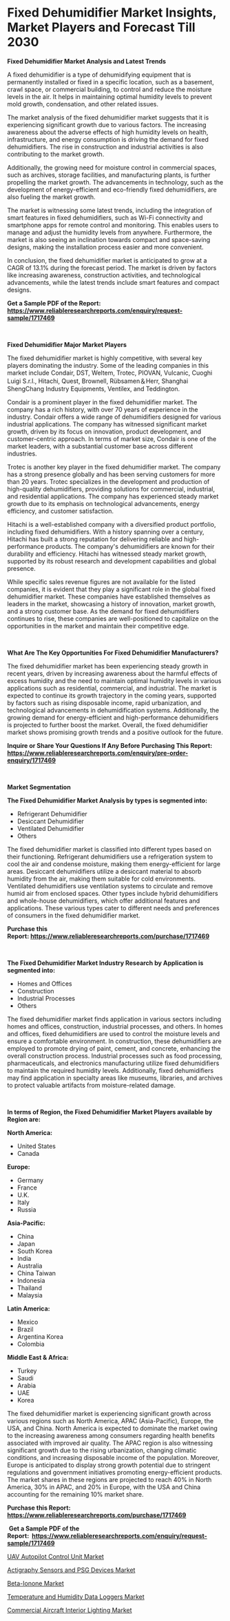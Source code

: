 <p><h1>Fixed Dehumidifier Market Insights, Market Players and Forecast Till 2030</h1></p><p><strong>Fixed Dehumidifier Market Analysis and Latest Trends</strong></p>
<p><p>A fixed dehumidifier is a type of dehumidifying equipment that is permanently installed or fixed in a specific location, such as a basement, crawl space, or commercial building, to control and reduce the moisture levels in the air. It helps in maintaining optimal humidity levels to prevent mold growth, condensation, and other related issues.</p><p>The market analysis of the fixed dehumidifier market suggests that it is experiencing significant growth due to various factors. The increasing awareness about the adverse effects of high humidity levels on health, infrastructure, and energy consumption is driving the demand for fixed dehumidifiers. The rise in construction and industrial activities is also contributing to the market growth.</p><p>Additionally, the growing need for moisture control in commercial spaces, such as archives, storage facilities, and manufacturing plants, is further propelling the market growth. The advancements in technology, such as the development of energy-efficient and eco-friendly fixed dehumidifiers, are also fueling the market growth.</p><p>The market is witnessing some latest trends, including the integration of smart features in fixed dehumidifiers, such as Wi-Fi connectivity and smartphone apps for remote control and monitoring. This enables users to manage and adjust the humidity levels from anywhere. Furthermore, the market is also seeing an inclination towards compact and space-saving designs, making the installation process easier and more convenient.</p><p>In conclusion, the fixed dehumidifier market is anticipated to grow at a CAGR of 13.1% during the forecast period. The market is driven by factors like increasing awareness, construction activities, and technological advancements, while the latest trends include smart features and compact designs.</p></p>
<p><strong>Get a Sample PDF of the Report:&nbsp; <a href="https://www.reliableresearchreports.com/enquiry/request-sample/1717469">https://www.reliableresearchreports.com/enquiry/request-sample/1717469</a></strong></p>
<p>&nbsp;</p>
<p><strong>Fixed Dehumidifier Major Market Players</strong></p>
<p><p>The fixed dehumidifier market is highly competitive, with several key players dominating the industry. Some of the leading companies in this market include Condair, DST, Weltem, Trotec, PIOVAN, Vulcanic, Cuoghi Luigi S.r.l., Hitachi, Quest, Brownell, Rübsamen＆Herr, Shanghai ShengChang Industry Equipments, Ventilex, and Teddington. </p><p>Condair is a prominent player in the fixed dehumidifier market. The company has a rich history, with over 70 years of experience in the industry. Condair offers a wide range of dehumidifiers designed for various industrial applications. The company has witnessed significant market growth, driven by its focus on innovation, product development, and customer-centric approach. In terms of market size, Condair is one of the market leaders, with a substantial customer base across different industries.</p><p>Trotec is another key player in the fixed dehumidifier market. The company has a strong presence globally and has been serving customers for more than 20 years. Trotec specializes in the development and production of high-quality dehumidifiers, providing solutions for commercial, industrial, and residential applications. The company has experienced steady market growth due to its emphasis on technological advancements, energy efficiency, and customer satisfaction.</p><p>Hitachi is a well-established company with a diversified product portfolio, including fixed dehumidifiers. With a history spanning over a century, Hitachi has built a strong reputation for delivering reliable and high-performance products. The company's dehumidifiers are known for their durability and efficiency. Hitachi has witnessed steady market growth, supported by its robust research and development capabilities and global presence.</p><p>While specific sales revenue figures are not available for the listed companies, it is evident that they play a significant role in the global fixed dehumidifier market. These companies have established themselves as leaders in the market, showcasing a history of innovation, market growth, and a strong customer base. As the demand for fixed dehumidifiers continues to rise, these companies are well-positioned to capitalize on the opportunities in the market and maintain their competitive edge.</p></p>
<p>&nbsp;</p>
<p><strong>What Are The Key Opportunities For Fixed Dehumidifier Manufacturers?</strong></p>
<p><p>The fixed dehumidifier market has been experiencing steady growth in recent years, driven by increasing awareness about the harmful effects of excess humidity and the need to maintain optimal humidity levels in various applications such as residential, commercial, and industrial. The market is expected to continue its growth trajectory in the coming years, supported by factors such as rising disposable income, rapid urbanization, and technological advancements in dehumidification systems. Additionally, the growing demand for energy-efficient and high-performance dehumidifiers is projected to further boost the market. Overall, the fixed dehumidifier market shows promising growth trends and a positive outlook for the future.</p></p>
<p><strong>Inquire or Share Your Questions If Any Before Purchasing This Report: <a href="https://www.reliableresearchreports.com/enquiry/pre-order-enquiry/1717469">https://www.reliableresearchreports.com/enquiry/pre-order-enquiry/1717469</a></strong></p>
<p>&nbsp;</p>
<p><strong>Market Segmentation</strong></p>
<p><strong>The Fixed Dehumidifier Market Analysis by types is segmented into:</strong></p>
<p><ul><li>Refrigerant Dehumidifier</li><li>Desiccant Dehumidifier</li><li>Ventilated Dehumidifier</li><li>Others</li></ul></p>
<p><p>The fixed dehumidifier market is classified into different types based on their functioning. Refrigerant dehumidifiers use a refrigeration system to cool the air and condense moisture, making them energy-efficient for large areas. Desiccant dehumidifiers utilize a desiccant material to absorb humidity from the air, making them suitable for cold environments. Ventilated dehumidifiers use ventilation systems to circulate and remove humid air from enclosed spaces. Other types include hybrid dehumidifiers and whole-house dehumidifiers, which offer additional features and applications. These various types cater to different needs and preferences of consumers in the fixed dehumidifier market.</p></p>
<p><strong>Purchase this Report:&nbsp;<a href="https://www.reliableresearchreports.com/purchase/1717469">https://www.reliableresearchreports.com/purchase/1717469</a></strong></p>
<p>&nbsp;</p>
<p><strong>The Fixed Dehumidifier Market Industry Research by Application is segmented into:</strong></p>
<p><ul><li>Homes and Offices</li><li>Construction</li><li>Industrial Processes</li><li>Others</li></ul></p>
<p><p>The fixed dehumidifier market finds application in various sectors including homes and offices, construction, industrial processes, and others. In homes and offices, fixed dehumidifiers are used to control the moisture levels and ensure a comfortable environment. In construction, these dehumidifiers are employed to promote drying of paint, cement, and concrete, enhancing the overall construction process. Industrial processes such as food processing, pharmaceuticals, and electronics manufacturing utilize fixed dehumidifiers to maintain the required humidity levels. Additionally, fixed dehumidifiers may find application in specialty areas like museums, libraries, and archives to protect valuable artifacts from moisture-related damage.</p></p>
<p>&nbsp;</p>
<p><strong>In terms of Region, the Fixed Dehumidifier Market Players available by Region are:</strong></p>
<p>
    <p> <strong> North America: </strong>
        <ul>
            <li>United States</li>
            <li>Canada</li>
        </ul>
        </p> 
    <p> <strong> Europe: </strong>
        <ul>
            <li>Germany</li>
            <li>France</li>
            <li>U.K.</li>
            <li>Italy</li>
            <li>Russia</li>
        </ul>
        </p> 
    <p> <strong> Asia-Pacific: </strong>
        <ul>
            <li>China</li>
            <li>Japan</li>
            <li>South Korea</li>
            <li>India</li>
            <li>Australia</li>
            <li>China Taiwan</li>
            <li>Indonesia</li>
            <li>Thailand</li>
            <li>Malaysia</li>
        </ul>
        </p> 
    <p> <strong> Latin America: </strong>
        <ul>
            <li>Mexico</li>
            <li>Brazil</li>
            <li>Argentina Korea</li>
            <li>Colombia</li>
        </ul>
        </p> 
    <p> <strong> Middle East & Africa: </strong>
        <ul>
            <li>Turkey</li>
            <li>Saudi</li>
            <li>Arabia</li>
            <li>UAE</li>
            <li>Korea</li>
        </ul>
    </p>
    </p>
<p><p>The fixed dehumidifier market is experiencing significant growth across various regions such as North America, APAC (Asia-Pacific), Europe, the USA, and China. North America is expected to dominate the market owing to the increasing awareness among consumers regarding health benefits associated with improved air quality. The APAC region is also witnessing significant growth due to the rising urbanization, changing climatic conditions, and increasing disposable income of the population. Moreover, Europe is anticipated to display strong growth potential due to stringent regulations and government initiatives promoting energy-efficient products. The market shares in these regions are projected to reach 40% in North America, 30% in APAC, and 20% in Europe, with the USA and China accounting for the remaining 10% market share.</p></p>
<p><strong>Purchase this Report: <a href="https://www.reliableresearchreports.com/purchase/1717469">https://www.reliableresearchreports.com/purchase/1717469</a></strong></p>
<p>&nbsp;<strong>Get a Sample PDF of the Report:&nbsp;&nbsp;<a href="https://www.reliableresearchreports.com/enquiry/request-sample/1717469">https://www.reliableresearchreports.com/enquiry/request-sample/1717469</a></strong></p>
<p><strong></strong></p>
<p><p><a href="https://www.linkedin.com/pulse/uav-autopilot-control-unit-market-insights-players/">UAV Autopilot Control Unit Market</a></p><p><a href="https://github.com/sofyaavrova/Market-Research-Report-List-1/blob/main/actigraphy-sensors-and-psg-devices-market.md">Actigraphy Sensors and PSG Devices Market</a></p><p><a href="https://medium.com/@ursulastark1/analyzing-beta-ionone-market-global-industry-perspective-and-forecast-2023-to-2030-c317ebd767c3">Beta-Ionone Market</a></p><p><a href="https://github.com/kholmovskayalyudmila/Market-Research-Report-List-1/blob/main/temperature-and-humidity-data-loggers-market.md">Temperature and Humidity Data Loggers Market</a></p><p><a href="https://www.linkedin.com/pulse/commercial-aircraft-interior-lighting-market-insights/">Commercial Aircraft Interior Lighting Market</a></p></p>